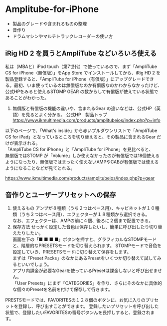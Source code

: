 # Amplitube-for-iPhone
* 製品のグレードや含まれるものの整理  
* 音作り  
* ドラムマシンやマルチトラックレコーダーの使い方  

## iRig HD 2 を買うとAmpliTube などいろいろ使える
私は（MBAと）iPod touch（第7世代）で使っているので、まず「AmpliTube CS for iPhone（無償版）」をApp Store でインストールしてから、iRig HD 2 を製品登録すると、「AmpliTube for iPhone（有償版）」にアップグレードできる。最初、いま使っているのは無償版なのか有償版なのかわからなかったけど、公式HPをみると使えるSTOMP GEAR の数からして有償版が使えている状態であることがわかった。

1. 無償版と有償版の機能の違いや、含まれるGear の違いなどは、公式HP（英語）を見るとよく分かる。
公式HP　製品トップ
https://www.ikmultimedia.com/products/amplitubeios/index.php?p=info

以下のページで、「What's inside」から赤いプルダウンリストで「AmpliTube CS for iPad」となっているところを切り替えると、その製品に含まれるGear だけが表示される。  
「AmpliTube CS for iPhone」と「AmpliTube for iPhone」を見比べると、  
無償版ではSTOMP が「Volume」しか使えなかったのが有償版では18個使えるようになったり、無償版ではまったく使えないAMPやCABが有償版では使えるようになることなどが見てとれる。  

https://www.ikmultimedia.com/products/amplitubeios/index.php?p=gear  

## 音作りとユーザープリセットへの保存
1. 使えるもの
アンプが８種類（うち２つはベース用）、キャビネットが１０種類（うち２つはベース用）、エフェクターが１８種類から選択できる。  
なお、エフェクターは、AMPの前に４個、後ろに２個まで配置できる。  
2. 保存方法
せっかく設定した音色は保存したいし、簡単に呼び出したり切り替えたりしたい。  
画面左下の「■ ■ ■ ■」ボタンを押すと、グラフィカルなSTOMPモードと、階層的なPRESETSモードを切り替えられます。
STOMPモードで音色を設定していき、PRESETSモードに切り替えて保存をします。  
まずは「Preset Packs」のなかにあるPresetをいくつか切り替えて試してみるといいでしょう。  
アプリ内課金が必要なGearを使っているPresetは課金しないと呼び出せません。  
「User Presets」にまず「CATEGORIES」を作り、さらにそのなかに具体的な個々のPresetを名前を付けて保存して行きます。  

PRESTSモードでは、FAVORITESの１２８個のボタンに、お気に入りのプリセットを登録し、呼び出すことができます。
登録したいプリセットを呼び出した状態で、登録したいFAVORITESの番号ボタンんを長押しすると、登録されます。